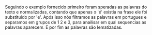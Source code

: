Seguindo o exemplo fornecido primeiro  foram speradas as palavras do texto e normalizadas, contando que apenas o 'é' existia na frase ele foi substituido por 'e'.
Após isso nós filtramos as palavras em portugues e separamos em  grupos de 1 2 e 3, para anailisar em qual sequencias as palavras aparecem.
E por fim as palavras são lematizadas.